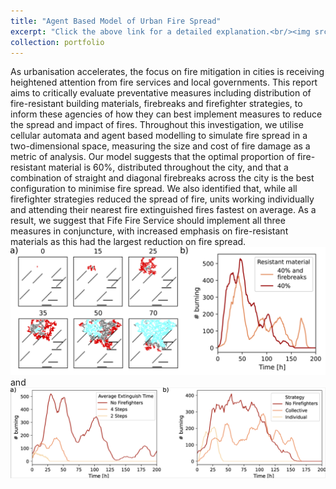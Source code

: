 ```yaml
---
title: "Agent Based Model of Urban Fire Spread"
excerpt: "Click the above link for a detailed explanation.<br/><img src='/images/fire_break.mp4'>" 
collection: portfolio
---
```

As urbanisation accelerates, the focus on fire mitigation in cities is receiving heightened attention from fire services and local governments. This report aims to critically evaluate preventative measures including distribution of fire-resistant building materials, firebreaks and firefighter strategies, to inform these agencies of how they can best implement measures to reduce the spread and impact of fires. Throughout this investigation, we utilise cellular automata and agent based modelling to simulate fire spread in a two-dimensional space, measuring the size and cost of fire damage as a metric of analysis. Our model suggests that the optimal proportion of fire-resistant material is 60\%, distributed throughout the city, and that a combination of straight and diagonal firebreaks across the city is the best configuration to minimise fire spread. We also identified that, while all firefighter strategies reduced the spread of fire, units working individually and attending their nearest fire extinguished fires fastest on average. 
As a result, we suggest that Fife Fire Service should implement all three measures in conjuncture, with increased emphasis on fire-resistant materials as this had the largest reduction on fire spread. <br/><img src='/images/fire_breaks_overview.png'> and <br/><img src='/images/firefighters.png'> 
